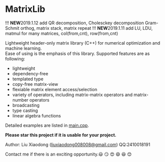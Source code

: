 # MatrixLib

!!! **NEW**2019.1.12 add QR decomposition, Cholesckey decomposition Gram-Schmit orthog, matrix stack, matrix repeat
!!! **NEW**2019.1.11 add LU, LDU, matmul for many matrices, col(from,cnt), row(from,cnt)

Lightweight header-only matrix library (C++) for numerical optimization and machine learning.   
Ease of using is the emphasis of this library. Supported features are as following:
* lightweight
* dependency-free
* templated type
* copy-free matrix-view
* flexiable matrix element access/selection
* variety of operators, including matrix-matrix operators and matrix-number operators
* broadcasting
* type casting
* linear algebra functions

Detailed examples are listed in [main.cpp](https://github.com/liuxiaodong008008/Matrix/blob/master/main.cpp).

**Please star this project if it is usable for your project.** 

Author: Liu Xiaodong (liuxiaodong008008@gmail.com) QQ:2410018191

Contact me if there is an exciting opportunity.😃 😏 😍 😄 😆 😊
